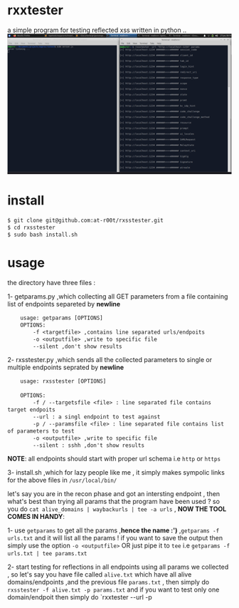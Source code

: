 # rxxtester
a simple program for testing reflected xss written in python ..
![My Image](/images/rxsstester.png)


# install

```
$ git clone git@github.com:at-r00t/rxsstester.git
$ cd rxsstester
$ sudo bash install.sh
```


# usage

the directory have three files :

1- getparams.py ,which collecting all GET parameters from a file containing list of endpoints separeted by **newline**
```
	usage: getparams [OPTIONS]
	OPTIONS: 
		-f <targetfile> ,contains line separated urls/endpoits
		-o <outputfile> ,write to specific file 
		--silent ,don't show results
```
    
2- rxsstester.py ,which sends all the collected parameters to single or multiple endpoints seprated by **newline**
```
    usage: rxsstester [OPTIONS]

    OPTIONS: 
	    -f / --targetsfile <file> : line separated file contains target endpoits
	    --url : a singl endpoint to test against
	    -p / --paramsfile <file> : line separated file contains list of parameters to test
	    -o <outputfile> ,write to specific file 
	    --silent : sshh ,don't show results
```

**NOTE**: all endpoints should start with proper url schema i.e `http` or `https`


3- install.sh ,which for lazy people like me , it simply makes sympolic links for the above files in `/usr/local/bin/` 

let's say you are in the recon phase and got an intersting endpoint , then what's best than trying all params that the program have been used ? so you do `cat alive_domains | waybackurls | tee -a urls` , **NOW THE TOOL COMES IN HANDY**:

1- use `getparams` to get all the params ,**hence the name :')** ,`getparams -f urls.txt` and it will list all the params ! if you want to save the output then simply use the option `-o <outputfile>` OR just pipe it to `tee` i.e `getparams -f urls.txt | tee params.txt` 

2- start testing for reflections in all endpoints using all params we collected , so let's say you have file called `alive.txt` which have all alive domains/endpoints ,and the previous file `params.txt` , then simply do `rxsstester -f alive.txt -p params.txt` and if you want to test only one domain/endpoit then simply do `rxxtester --url <url> -p <params>
